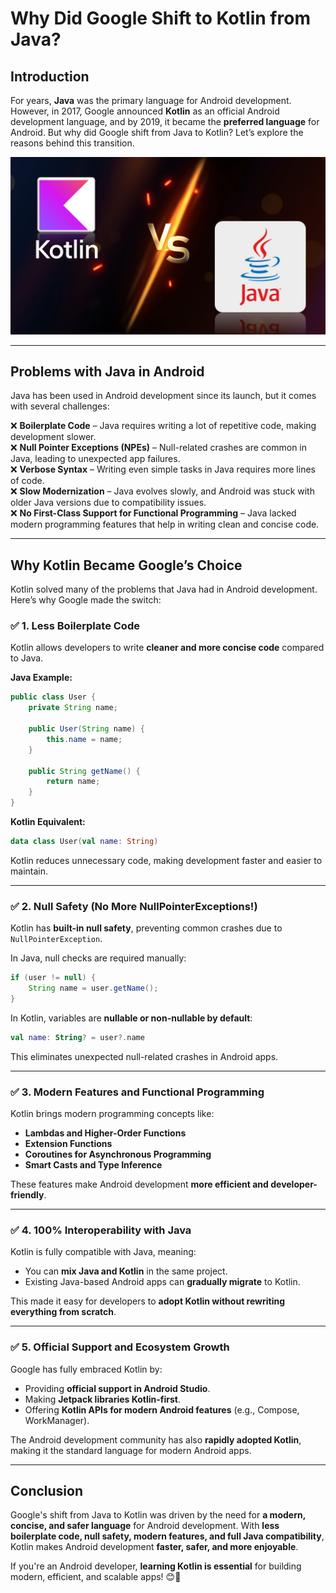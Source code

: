 # Why Did Google Shift to Kotlin from Java?

## Introduction  

For years, **Java** was the primary language for Android development. However, in 2017, Google announced **Kotlin** as an official Android development language, and by 2019, it became the **preferred language** for Android. But why did Google shift from Java to Kotlin? Let’s explore the reasons behind this transition.

![Java vs Kotlin](https://raw.githubusercontent.com/CodeInKotLang/AndroidBlogs-Server/refs/heads/main/images/kotlin_vs_java.jpg)

---

## Problems with Java in Android  

Java has been used in Android development since its launch, but it comes with several challenges:  

❌ **Boilerplate Code** – Java requires writing a lot of repetitive code, making development slower.  
❌ **Null Pointer Exceptions (NPEs)** – Null-related crashes are common in Java, leading to unexpected app failures.  
❌ **Verbose Syntax** – Writing even simple tasks in Java requires more lines of code.  
❌ **Slow Modernization** – Java evolves slowly, and Android was stuck with older Java versions due to compatibility issues.  
❌ **No First-Class Support for Functional Programming** – Java lacked modern programming features that help in writing clean and concise code.

---

## Why Kotlin Became Google’s Choice  

Kotlin solved many of the problems that Java had in Android development. Here’s why Google made the switch:  

### ✅ **1. Less Boilerplate Code**  
Kotlin allows developers to write **cleaner and more concise code** compared to Java.  

**Java Example:**  
```java
public class User {
    private String name;

    public User(String name) {
        this.name = name;
    }

    public String getName() {
        return name;
    }
}
```

**Kotlin Equivalent:**  
```kotlin
data class User(val name: String)
```
Kotlin reduces unnecessary code, making development faster and easier to maintain.

---

### ✅ **2. Null Safety (No More NullPointerExceptions!)**  
Kotlin has **built-in null safety**, preventing common crashes due to `NullPointerException`.  

In Java, null checks are required manually:  
```java
if (user != null) {
    String name = user.getName();
}
```
In Kotlin, variables are **nullable or non-nullable by default**:  
```kotlin
val name: String? = user?.name
```
This eliminates unexpected null-related crashes in Android apps.

---

### ✅ **3. Modern Features and Functional Programming**  
Kotlin brings modern programming concepts like:  
- **Lambdas and Higher-Order Functions**  
- **Extension Functions**  
- **Coroutines for Asynchronous Programming**  
- **Smart Casts and Type Inference**  

These features make Android development **more efficient and developer-friendly**.

---

### ✅ **4. 100% Interoperability with Java**  
Kotlin is fully compatible with Java, meaning:  
- You can **mix Java and Kotlin** in the same project.  
- Existing Java-based Android apps can **gradually migrate** to Kotlin.  

This made it easy for developers to **adopt Kotlin without rewriting everything from scratch**.

---

### ✅ **5. Official Support and Ecosystem Growth**  
Google has fully embraced Kotlin by:  
- Providing **official support in Android Studio**.  
- Making **Jetpack libraries Kotlin-first**.  
- Offering **Kotlin APIs for modern Android features** (e.g., Compose, WorkManager).  

The Android development community has also **rapidly adopted Kotlin**, making it the standard language for modern Android apps.

---

## Conclusion  

Google's shift from Java to Kotlin was driven by the need for **a modern, concise, and safer language** for Android development. With **less boilerplate code, null safety, modern features, and full Java compatibility**, Kotlin makes Android development **faster, safer, and more enjoyable**.  

If you're an Android developer, **learning Kotlin is essential** for building modern, efficient, and scalable apps! 😊🚀  
